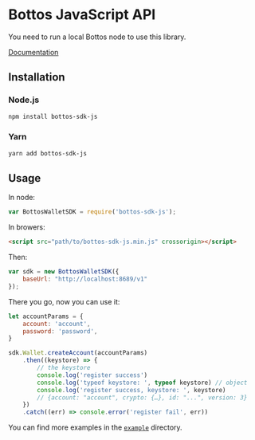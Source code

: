 # Bottos JavaScript API

You need to run a local Bottos node to use this library.

[Documentation](https://github.com/bottos-project/bottos-sdk-js/wiki/API-Document)

## Installation

### Node.js

```bash
npm install bottos-sdk-js
```

### Yarn

```bash
yarn add bottos-sdk-js
```

## Usage

In node:
```js
var BottosWalletSDK = require('bottos-sdk-js');
```

In browers:
```html
<script src="path/to/bottos-sdk-js.min.js" crossorigin></script>

```

Then:
```js
var sdk = new BottosWalletSDK({
    baseUrl: "http://localhost:8689/v1"
});

```

There you go, now you can use it:

```js
let accountParams = {
    account: 'account',
    password: 'password',
}

sdk.Wallet.createAccount(accountParams)
    .then((keystore) => {
        // the keystore
        console.log('register success')
        console.log('typeof keystore: ', typeof keystore) // object
        console.log('register success, keystore: ', keystore)
        // {account: "account", crypto: {…}, id: "...", version: 3}
    })
    .catch((err) => console.error('register fail', err))
```

You can find more examples in the [`example`](https://github.com/bottos-project/bottos-sdk-js/tree/master/example) directory.
